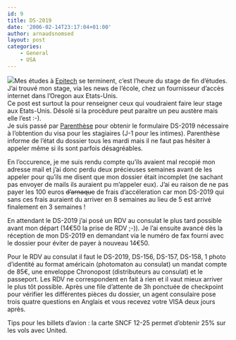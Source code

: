 ```yaml
---
id: 9
title: DS-2019
date: '2006-02-14T23:17:04+01:00'
author: arnaudsnomsed
layout: post
categories:
    - General
    - USA
---
```


![](/img/amb-usa.jpg)Mes études à [Epitech](http://www.epitech.net) se terminent, c’est l’heure du stage de fin d’études. J’ai trouvé mon stage, via les news de l’école, chez un fournisseur d’accès internet dans l’Oregon aux Etats-Unis.  
Ce post est surtout la pour renseigner ceux qui voudraient faire leur stage aux Etats-Unis. Désolé si la procèdure peut paraitre un peu austère mais elle l’est :-).  
Je suis passé par [Parenthèse](http://www.parenthese-paris.com/) pour obtenir le formulaire DS-2019 nécessaire à l’obtention du visa pour les stagiaires (J-1 pour les intimes). Parenthèse informe de l’état du dossier tous les mardi mais il ne faut pas hésiter à appeler même si ils sont parfois désagréables.

En l’occurence, je me suis rendu compte qu’ils avaient mal recopié mon adresse mail et j’ai donc perdu deux précieuses semaines avant de les appeler pour qu’ils me disent que mon dossier était incomplet (ne sachant pas envoyer de mails ils auraient pu m’appeler eux). J’ai eu raison de ne pas payer les 100 euros <strike>d’arnaque</strike> de frais d’accéleration car mon DS-2019 qui sans ces frais auraient du arriver en 8 semaines au lieu de 5 est arrivé finalement en 3 semaines !

En attendant le DS-2019 j’ai posé un RDV au consulat le plus tard possible avant mon départ (14€50 la prise de RDV ;-)). Je l’ai ensuite avancé dès la réception de mon DS-2019 en demandant via le numéro de fax fourni avec le dossier pour éviter de payer à nouveau 14€50.

Pour le RDV au consulat il faut le DS-2019, DS-156, DS-157, DS-158, 1 photo d’identité au format américain (photomaton au consulat) un mandat compte de 85€, une enveloppe Chronopost (distributeurs au consulat) et le passeport. Les RDV ne correspondent en fait à rien et il vaut mieux arriver le plus tôt possible. Après une file d’attente de 3h ponctuée de checkpoint pour vérifier les différentes pièces du dossier, un agent consulaire pose trois quatre questions en Anglais et vous recevez votre VISA deux jours après.

Tips pour les billets d’avion : la carte SNCF 12-25 permet d’obtenir 25% sur les vols avec United.